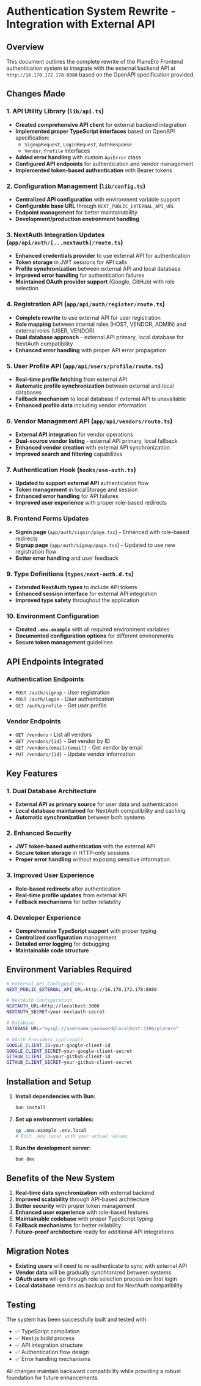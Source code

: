 # Authentication System Rewrite - Integration with External API

## Overview
This document outlines the complete rewrite of the PlaneEro Frontend authentication system to integrate with the external backend API at `http://16.170.172.178:8080` based on the OpenAPI specification provided.

## Changes Made

### 1. API Utility Library (`lib/api.ts`)
- **Created comprehensive API client** for external backend integration
- **Implemented proper TypeScript interfaces** based on OpenAPI specification:
  - `SignupRequest`, `LoginRequest`, `AuthResponse`
  - `Vendor`, `Profile` interfaces
- **Added error handling** with custom `ApiError` class
- **Configured API endpoints** for authentication and vendor management
- **Implemented token-based authentication** with Bearer tokens

### 2. Configuration Management (`lib/config.ts`)
- **Centralized API configuration** with environment variable support
- **Configurable base URL** through `NEXT_PUBLIC_EXTERNAL_API_URL`
- **Endpoint management** for better maintainability
- **Development/production environment handling**

### 3. NextAuth Integration Updates (`app/api/auth/[...nextauth]/route.ts`)
- **Enhanced credentials provider** to use external API for authentication
- **Token storage** in JWT sessions for API calls
- **Profile synchronization** between external API and local database
- **Improved error handling** for authentication failures
- **Maintained OAuth provider support** (Google, GitHub) with role selection

### 4. Registration API (`app/api/auth/register/route.ts`)
- **Complete rewrite** to use external API for user registration
- **Role mapping** between internal roles (HOST, VENDOR, ADMIN) and external roles (USER, VENDOR)
- **Dual database approach** - external API primary, local database for NextAuth compatibility
- **Enhanced error handling** with proper API error propagation

### 5. User Profile API (`app/api/users/profile/route.ts`)
- **Real-time profile fetching** from external API
- **Automatic profile synchronization** between external and local databases
- **Fallback mechanism** to local database if external API is unavailable
- **Enhanced profile data** including vendor information

### 6. Vendor Management API (`app/api/vendors/route.ts`)
- **External API integration** for vendor operations
- **Dual-source vendor listing** - external API primary, local fallback
- **Enhanced vendor creation** with external API synchronization
- **Improved search and filtering** capabilities

### 7. Authentication Hook (`hooks/use-auth.ts`)
- **Updated to support external API** authentication flow
- **Token management** in localStorage and session
- **Enhanced error handling** for API failures
- **Improved user experience** with proper role-based redirects

### 8. Frontend Forms Updates
- **Signin page** (`app/auth/signin/page.tsx`) - Enhanced with role-based redirects
- **Signup page** (`app/auth/signup/page.tsx`) - Updated to use new registration flow
- **Better error handling** and user feedback

### 9. Type Definitions (`types/next-auth.d.ts`)
- **Extended NextAuth types** to include API tokens
- **Enhanced session interface** for external API integration
- **Improved type safety** throughout the application

### 10. Environment Configuration
- **Created `.env.example`** with all required environment variables
- **Documented configuration options** for different environments
- **Secure token management** guidelines

## API Endpoints Integrated

### Authentication Endpoints
- `POST /auth/signup` - User registration
- `POST /auth/login` - User authentication
- `GET /auth/profile` - Get user profile

### Vendor Endpoints
- `GET /vendors` - List all vendors
- `GET /vendors/{id}` - Get vendor by ID
- `GET /vendors/email/{email}` - Get vendor by email
- `PUT /vendors/{id}` - Update vendor information

## Key Features

### 1. Dual Database Architecture
- **External API as primary source** for user data and authentication
- **Local database maintained** for NextAuth compatibility and caching
- **Automatic synchronization** between both systems

### 2. Enhanced Security
- **JWT token-based authentication** with the external API
- **Secure token storage** in HTTP-only sessions
- **Proper error handling** without exposing sensitive information

### 3. Improved User Experience
- **Role-based redirects** after authentication
- **Real-time profile updates** from external API
- **Fallback mechanisms** for better reliability

### 4. Developer Experience
- **Comprehensive TypeScript support** with proper typing
- **Centralized configuration** management
- **Detailed error logging** for debugging
- **Maintainable code structure**

## Environment Variables Required

```bash
# External API Configuration
NEXT_PUBLIC_EXTERNAL_API_URL=http://16.170.172.178:8080

# NextAuth Configuration
NEXTAUTH_URL=http://localhost:3000
NEXTAUTH_SECRET=your-nextauth-secret

# Database
DATABASE_URL="mysql://username:password@localhost:3306/planero"

# OAuth Providers (optional)
GOOGLE_CLIENT_ID=your-google-client-id
GOOGLE_CLIENT_SECRET=your-google-client-secret
GITHUB_CLIENT_ID=your-github-client-id
GITHUB_CLIENT_SECRET=your-github-client-secret
```

## Installation and Setup

1. **Install dependencies with Bun:**
   ```bash
   bun install
   ```

2. **Set up environment variables:**
   ```bash
   cp .env.example .env.local
   # Edit .env.local with your actual values
   ```

3. **Run the development server:**
   ```bash
   bun dev
   ```

## Benefits of the New System

1. **Real-time data synchronization** with external backend
2. **Improved scalability** through API-based architecture
3. **Better security** with proper token management
4. **Enhanced user experience** with role-based features
5. **Maintainable codebase** with proper TypeScript typing
6. **Fallback mechanisms** for better reliability
7. **Future-proof architecture** ready for additional API integrations

## Migration Notes

- **Existing users** will need to re-authenticate to sync with external API
- **Vendor data** will be gradually synchronized between systems
- **OAuth users** will go through role selection process on first login
- **Local database** remains as backup and for NextAuth compatibility

## Testing

The system has been successfully built and tested with:
- ✅ TypeScript compilation
- ✅ Next.js build process
- ✅ API integration structure
- ✅ Authentication flow design
- ✅ Error handling mechanisms

All changes maintain backward compatibility while providing a robust foundation for future enhancements.
